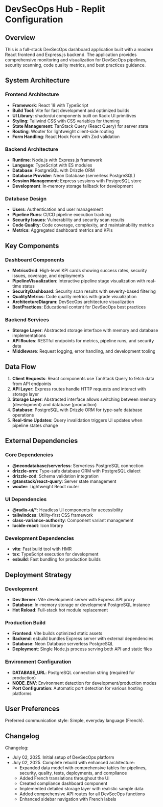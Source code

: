 # DevSecOps Hub - Replit Configuration

## Overview

This is a full-stack DevSecOps dashboard application built with a modern React frontend and Express.js backend. The application provides comprehensive monitoring and visualization for DevSecOps pipelines, security scanning, code quality metrics, and best practices guidance.

## System Architecture

### Frontend Architecture
- **Framework**: React 18 with TypeScript
- **Build Tool**: Vite for fast development and optimized builds
- **UI Library**: shadcn/ui components built on Radix UI primitives
- **Styling**: Tailwind CSS with CSS variables for theming
- **State Management**: TanStack Query (React Query) for server state
- **Routing**: Wouter for lightweight client-side routing
- **Form Handling**: React Hook Form with Zod validation

### Backend Architecture
- **Runtime**: Node.js with Express.js framework
- **Language**: TypeScript with ES modules
- **Database**: PostgreSQL with Drizzle ORM
- **Database Provider**: Neon Database (serverless PostgreSQL)
- **Session Management**: Express sessions with PostgreSQL store
- **Development**: In-memory storage fallback for development

### Database Design
- **Users**: Authentication and user management
- **Pipeline Runs**: CI/CD pipeline execution tracking
- **Security Issues**: Vulnerability and security scan results
- **Code Quality**: Code coverage, complexity, and maintainability metrics
- **Metrics**: Aggregated dashboard metrics and KPIs

## Key Components

### Dashboard Components
- **MetricsGrid**: High-level KPI cards showing success rates, security issues, coverage, and deployments
- **PipelineVisualization**: Interactive pipeline stage visualization with real-time status
- **SecurityDashboard**: Security scan results with severity-based filtering
- **QualityMetrics**: Code quality metrics with grade visualization
- **ArchitectureDiagram**: DevSecOps architecture visualization
- **BestPractices**: Educational content for DevSecOps best practices

### Backend Services
- **Storage Layer**: Abstracted storage interface with memory and database implementations
- **API Routes**: RESTful endpoints for metrics, pipeline runs, and security data
- **Middleware**: Request logging, error handling, and development tooling

## Data Flow

1. **Client Requests**: React components use TanStack Query to fetch data from API endpoints
2. **API Layer**: Express routes handle HTTP requests and interact with storage layer
3. **Storage Layer**: Abstracted interface allows switching between memory (development) and database (production)
4. **Database**: PostgreSQL with Drizzle ORM for type-safe database operations
5. **Real-time Updates**: Query invalidation triggers UI updates when pipeline states change

## External Dependencies

### Core Dependencies
- **@neondatabase/serverless**: Serverless PostgreSQL connection
- **drizzle-orm**: Type-safe database ORM with PostgreSQL dialect
- **drizzle-zod**: Schema validation integration
- **@tanstack/react-query**: Server state management
- **wouter**: Lightweight React router

### UI Dependencies
- **@radix-ui/***: Headless UI components for accessibility
- **tailwindcss**: Utility-first CSS framework
- **class-variance-authority**: Component variant management
- **lucide-react**: Icon library

### Development Dependencies
- **vite**: Fast build tool with HMR
- **tsx**: TypeScript execution for development
- **esbuild**: Fast bundling for production builds

## Deployment Strategy

### Development
- **Dev Server**: Vite development server with Express API proxy
- **Database**: In-memory storage or development PostgreSQL instance
- **Hot Reload**: Full-stack hot module replacement

### Production Build
- **Frontend**: Vite builds optimized static assets
- **Backend**: esbuild bundles Express server with external dependencies
- **Database**: Neon Database serverless PostgreSQL
- **Deployment**: Single Node.js process serving both API and static files

### Environment Configuration
- **DATABASE_URL**: PostgreSQL connection string (required for production)
- **NODE_ENV**: Environment detection for development/production modes
- **Port Configuration**: Automatic port detection for various hosting platforms

## User Preferences

Preferred communication style: Simple, everyday language (French).

## Changelog

Changelog:
- July 02, 2025. Initial setup of DevSecOps platform
- July 02, 2025. Complete rebuild with enhanced architecture:
  * Expanded data model with comprehensive tables for pipelines, security, quality, tests, deployments, and compliance
  * Added French translations throughout the UI
  * Created compliance dashboard component
  * Implemented detailed storage layer with realistic sample data
  * Added comprehensive API routes for all DevSecOps functions
  * Enhanced sidebar navigation with French labels